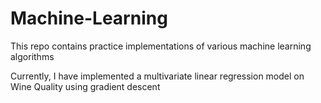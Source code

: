 # Machine-Learning
This repo contains practice implementations of various machine learning algorithms

Currently, I have implemented a multivariate linear regression model on Wine Quality using gradient descent
